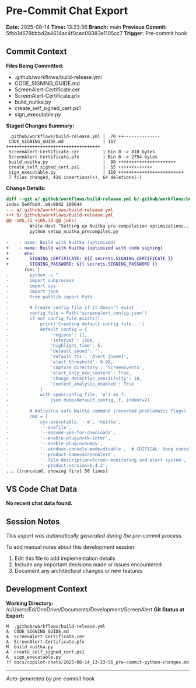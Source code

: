 # Pre-Commit Chat Export

**Date:** 2025-08-14
**Time:** 13:23:56
**Branch:** main
**Previous Commit:** 5fbb1d678bbbd2a4614ac4f0cec08083e1105cc7
**Trigger:** Pre-commit hook

## Commit Context

**Files Being Committed:**
- .github/workflows/build-release.yml
- CODE_SIGNING_GUIDE.md
- ScreenAlert-Certificate.cer
- ScreenAlert-Certificate.pfx
- build_nuitka.py
- create_self_signed_cert.ps1
- sign_executable.py

**Staged Changes Summary:**
```
 .github/workflows/build-release.yml |  70 ++--------------
 CODE_SIGNING_GUIDE.md               | 157 ++++++++++++++++++++++++++++++++++++
 ScreenAlert-Certificate.cer         | Bin 0 -> 810 bytes
 ScreenAlert-Certificate.pfx         | Bin 0 -> 2754 bytes
 build_nuitka.py                     |  98 ++++++++++++++++++++++
 create_self_signed_cert.ps1         |  55 +++++++++++++
 sign_executable.py                  | 110 +++++++++++++++++++++++++
 7 files changed, 426 insertions(+), 64 deletions(-)
```

**Change Details:**
```diff
diff --git a/.github/workflows/build-release.yml b/.github/workflows/build-release.yml
index 5e0fbd4..b9c8042 100644
--- a/.github/workflows/build-release.yml
+++ b/.github/workflows/build-release.yml
@@ -105,71 +105,13 @@ jobs:
         Write-Host "Setting up Nuitka pre-compilation optimizations..."
         python setup_nuitka_precompiled.py
         
-    - name: Build with Nuitka (optimized)
+    - name: Build with Nuitka (optimized with code signing)
+      env:
+        SIGNING_CERTIFICATE: ${{ secrets.SIGNING_CERTIFICATE }}
+        SIGNING_PASSWORD: ${{ secrets.SIGNING_PASSWORD }}
       run: |
-        python -c "
-        import subprocess
-        import sys
-        import json
-        from pathlib import Path
-        
-        # Create config file if it doesn't exist
-        config_file = Path('screenalert_config.json')
-        if not config_file.exists():
-            print('Creating default config file...')
-            default_config = {
-                'regions': [],
-                'interval': 1500,
-                'highlight_time': 5,
-                'default_sound': '',
-                'default_tts': 'Alert {name}',
-                'alert_threshold': 0.98,
-                'capture_directory': 'ScreenEvents',
-                'alert_only_new_content': True,
-                'change_detection_sensitivity': 10,
-                'content_analysis_enabled': True
-            }
-            with open(config_file, 'w') as f:
-                json.dump(default_config, f, indent=2)
-        
-        # Antivirus-safe Nuitka command (reverted problematic flags)
-        cmd = [
-            sys.executable, '-m', 'nuitka',
-            '--onefile',
-            '--assume-yes-for-downloads',
-            '--enable-plugin=tk-inter',
-            '--enable-plugin=numpy', 
-            '--windows-console-mode=disable',  # CRITICAL: Keep console disabled for AV safety
-            '--product-name=ScreenAlert',
-            '--file-description=Screen monitoring and alert system',
-            '--product-version=1.4.2',
... (truncated, showing first 50 lines)
```

## VS Code Chat Data

**No recent chat data found.**


## Session Notes

*This export was automatically generated during the pre-commit process.*

To add manual notes about this development session:
1. Edit this file to add implementation details
2. Include any important decisions made or issues encountered
3. Document any architectural changes or new features

## Development Context

**Working Directory:** /c/Users/Ed/OneDrive/Documents/Development/ScreenAlert
**Git Status at Export:**
```
M  .github/workflows/build-release.yml
A  CODE_SIGNING_GUIDE.md
A  ScreenAlert-Certificate.cer
A  ScreenAlert-Certificate.pfx
M  build_nuitka.py
A  create_self_signed_cert.ps1
A  sign_executable.py
?? docs/copilot-chats/2025-08-14_13-23-56_pre-commit-python-changes.md
```

---
*Auto-generated by pre-commit hook*

